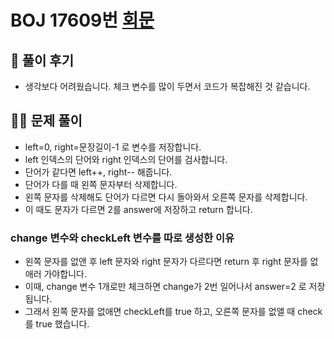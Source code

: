# BOJ 17609번 [회문](https://www.acmicpc.net/problem/17609)

## 🌈 풀이 후기
* 생각보다 어려웠습니다. 체크 변수를 많이 두면서 코드가 복잡해진 것 같습니다.

## 👩‍🏫 문제 풀이
* left=0, right=문장길이-1 로 변수를 저장합니다.
* left 인덱스의 단어와 right 인덱스의 단어를 검사합니다.
* 단어가 같다면 left++, right-- 해줍니다.
* 단어가 다를 때 왼쪽 문자부터 삭제합니다.
* 왼쪽 문자를 삭제해도 단어가 다르면 다시 돌아와서 오른쪽 문자를 삭제합니다.
* 이 때도 문자가 다르면 2를 answer에 저장하고 return 합니다.

### change 변수와 checkLeft 변수를 따로 생성한 이유
* 왼쪽 문자를 없앤 후 left 문자와 right 문자가 다르다면 return 후 right 문자를 없애러 가야합니다.
* 이때, change 변수 1개로만 체크하면 change가 2번 일어나서 answer=2 로 저장됩니다.
* 그래서 왼쪽 문자를 없애면 checkLeft를 true 하고, 오른쪽 문자를 없앨 때 check를 true 했습니다.
